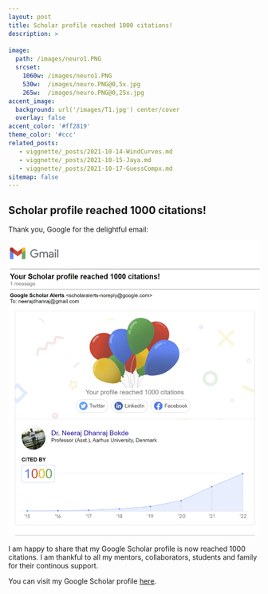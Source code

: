 ```yaml
---
layout: post
title: Scholar profile reached 1000 citations!
description: >
   
image: 
  path: /images/neuro1.PNG
  srcset:
    1060w: /images/neuro1.PNG
    530w:  /images/neuro.PNG@0,5x.jpg
    265w:  /images/neuro.PNG@0,25x.jpg
accent_image: 
  background: url('/images/T1.jpg') center/cover
  overlay: false
accent_color: '#ff2819'
theme_color: '#ccc'
related_posts:
   - viggnette/_posts/2021-10-14-WindCurves.md
   - viggnette/_posts/2021-10-15-Jaya.md
   - viggnette/_posts/2021-10-17-GuessCompx.md
sitemap: false
---
```


## Scholar profile reached 1000 citations!

Thank you, Google for the delightful email:

<img src="/images/GScolar1000.PNG" style="display: block; margin: auto;" />

I am happy to share that my Google Scholar profile is now reached 1000 citations. I am thankful to all my mentors, collaborators, students and family for their continous support.

You can visit my Google Scholar profile [here](https://scholar.google.com/citations?user=N2kk4AQAAAAJ&hl=en).

[mm]: https://guides.github.com/features/mastering-markdown/
[ksyn]: https://kramdown.gettalong.org/syntax.html
[ksyntab]:https://kramdown.gettalong.org/syntax.html#tables
[ksynmath]: https://kramdown.gettalong.org/syntax.html#math-blocks
[katex]: https://khan.github.io/KaTeX/
[rtable]: https://dbushell.com/2016/03/04/css-only-responsive-tables/
